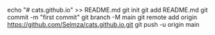 echo "# cats.github.io" >> README.md
git init
git add README.md
git commit -m "first commit"
git branch -M main
git remote add origin https://github.com/Selmza/cats.github.io.git
git push -u origin main

